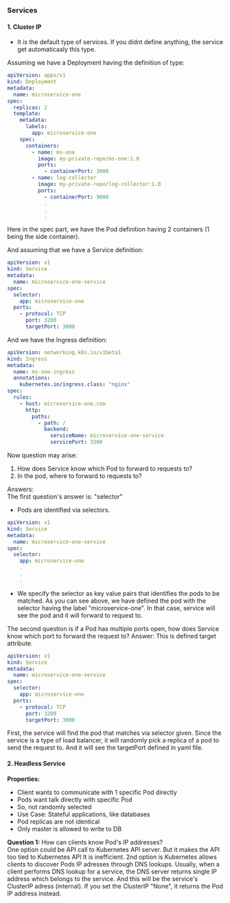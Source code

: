 ### Services 

#### 1. Cluster IP
* It is the default type of services. If you didnt define anything, the service get automaticaaly this type.

Assuming we have a Deployment having the definition of type:

```yaml
apiVersion: apps/v1
kind: Deployment
metadata:
  name: microservice-one
spec:
  replicas: 2
  template:
    metadata:
      labels:
        app: microservice-one
    spec:
      containers:
        - name: ms-one
          image: my-private-repo/ms-one:1.0
          ports:
            - containerPort: 3000
        - name: log-collector
          image: my-private-repo/log-collector:1.0
          ports:
            - containerPort: 9000
            . 
            .
            .
```

Here in the spec part, we have the Pod definition having 2 containers (1 being the side container).

And assuming that we have a Service definition:

```yaml
apiVersion: v1
kind: Service
metadata:
  name: microservice-one-service
spec:
  selector:
    app: microservice-one
  ports:
    - protocol: TCP
      port: 3200
      targetPort: 3000

```
And we have the Ingress definition:

```yaml
apiVersion: networking.k8s.io/v1beta1
kind: Ingress
metadata:
  name: ms-one-ingress
  annotations:
    kubernetes.io/ingress.class: "nginx"
spec:
  rules:
    - host: microservice-one.com
      http:
        paths:
          - path: /
            backend:
              serviceName: microservice-one-service
              servicePort: 3200
```

Now question may arise:

1. How does Service know which Pod to forward to requests to?
2. In the pod, where to forward to requests to?

Answers:  
The first question's answer is: "selector"
- Pods are identified via selectors.

```yaml
apiVersion: v1
kind: Service
metadata:
  name: microservice-one-service
spec:
  selector:
    app: microservice-one
    .
    .
    .
```

- We specify the selector as key value pairs that identifies the pods to be matched. As you can see above,
we have defined the pod with the selector having the label "microservice-one". In that case, service will see the pod 
and it will forward to request to.  


The second question is if a Pod has multiple ports open, how does Service know which port to forward the request to?
Answer: This is defined target attribute.  

```yaml
apiVersion: v1
kind: Service
metadata:
  name: microservice-one-service
spec:
  selector:
    app: microservice-one
  ports:
    - protocol: TCP
      port: 3200
      targetPort: 3000
```

First, the service will find the pod that matches via selector given. 
Since the service is a type of load balancer, it will randomly pick a replica of a pod to send the request to.
And it will see the targetPort defined in yaml file.


#### 2. Headless Service

**Properties:**
- Client wants to communicate with 1 specific Pod directly
- Pods want talk directly with specific Pod
- So, not randomly selected
- Use Case: Stateful applications, like databases
- Pod replicas are not identical
- Only master is allowed to write to DB

**Question 1:** How can clients know Pod's IP addresses?  
One option could be API call to Kubernetes API server. But it makes the API too tied to Kubernetes API
It is inefficient.
2nd option is Kubernetes allows clients to discover Pods IP adresses through DNS lookups. Usually, 
when a client performs DNS lookup for a service, the DNS server returns single IP address which belongs to the service.
And this will be the service's ClusterIP adress (internal). If you set the ClusterIP "None", it returns the Pod IP address
instead.

